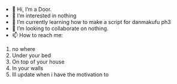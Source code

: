 - 👋 Hi, I’m a Door.
- 👀 I’m interested in nothing
- 🌱 I’m currently learning how to make a script for danmakufu ph3
- 💞️ I’m looking to collaborate on nothing.
- 📫 How to reach me:
1) no where
2) Under your bed
3) On top of your house
4) In your walls
5) Ill update when i have the motivation to

<!---
door622/door622 is a ✨ special ✨ repository because its `README.md` (this file) appears on your GitHub profile.
You can click the Preview link to take a look at your changes.
--->
